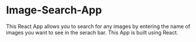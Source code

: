 # Image-Search-App
This React App allows you to search for any images by entering the name of images you want to see in the serach bar.
This App is built using React.
